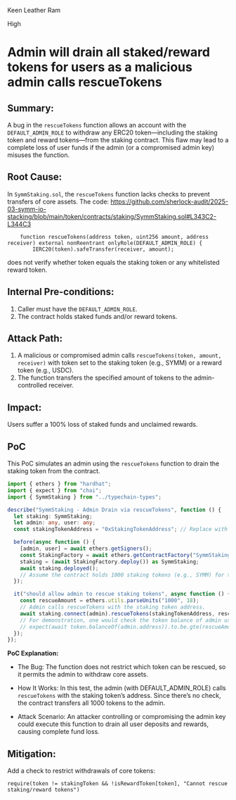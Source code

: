Keen Leather Ram

High

# Admin will drain all staked/reward tokens for users as a malicious admin calls rescueTokens

## Summary:
A bug in the `rescueTokens` function allows an account with the `DEFAULT_ADMIN_ROLE` to withdraw any ERC20 token—including the staking token and reward tokens—from the staking contract. This flaw may lead to a complete loss of user funds if the admin (or a compromised admin key) misuses the function.

## Root Cause:
In `SymmStaking.sol`, the `rescueTokens` function lacks checks to prevent transfers of core assets. The code:
https://github.com/sherlock-audit/2025-03-symm-io-stacking/blob/main/token/contracts/staking/SymmStaking.sol#L343C2-L344C3

```solidity
	function rescueTokens(address token, uint256 amount, address receiver) external nonReentrant onlyRole(DEFAULT_ADMIN_ROLE) {
		IERC20(token).safeTransfer(receiver, amount);
```
does not verify whether token equals the staking token or any whitelisted reward token.

## Internal Pre-conditions:
1. Caller must have the `DEFAULT_ADMIN_ROLE`.
2. The contract holds staked funds and/or reward tokens.

## Attack Path:
1. A malicious or compromised admin calls `rescueTokens(token, amount, receiver)` with token set to the staking token (e.g., SYMM) or a reward token (e.g., USDC).
2. The function transfers the specified amount of tokens to the admin-controlled receiver.

## Impact:
Users suffer a 100% loss of staked funds and unclaimed rewards.

## PoC
This PoC simulates an admin using the `rescueTokens` function to drain the staking token from the contract.

```typescript
import { ethers } from "hardhat";
import { expect } from "chai";
import { SymmStaking } from "../typechain-types";

describe("SymmStaking - Admin Drain via rescueTokens", function () {
  let staking: SymmStaking;
  let admin: any, user: any;
  const stakingTokenAddress = "0xStakingTokenAddress"; // Replace with actual address

  before(async function () {
    [admin, user] = await ethers.getSigners();
    const StakingFactory = await ethers.getContractFactory("SymmStaking", admin);
    staking = (await StakingFactory.deploy()) as SymmStaking;
    await staking.deployed();
    // Assume the contract holds 1000 staking tokens (e.g., SYMM) for testing.
  });

  it("should allow admin to rescue staking tokens", async function () {
    const rescueAmount = ethers.utils.parseUnits("1000", 18);
    // Admin calls rescueTokens with the staking token address.
    await staking.connect(admin).rescueTokens(stakingTokenAddress, rescueAmount, admin.address);
    // For demonstration, one would check the token balance of admin using the token contract.
    // expect(await token.balanceOf(admin.address)).to.be.gte(rescueAmount);
  });
});
```
**PoC Explanation:**
- The Bug:
The function does not restrict which token can be rescued, so it permits the admin to withdraw core assets.

- How It Works:
In this test, the admin (with DEFAULT_ADMIN_ROLE) calls `rescueTokens` with the staking token’s address. Since there’s no check, the contract transfers all 1000 tokens to the admin.

- Attack Scenario:
An attacker controlling or compromising the admin key could execute this function to drain all user deposits and rewards, causing complete fund loss.

## Mitigation:
Add a check to restrict withdrawals of core tokens:

```solidity
require(token != stakingToken && !isRewardToken[token], "Cannot rescue staking/reward tokens")
```